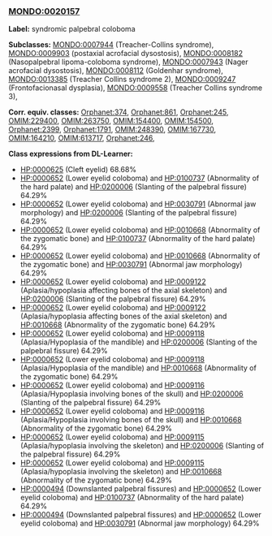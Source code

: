 
### [MONDO:0020157](http://purl.obolibrary.org/obo/MONDO_0020157)
**Label:** syndromic palpebral coloboma

**Subclasses:** [MONDO:0007944](http://purl.obolibrary.org/obo/MONDO_0007944) (Treacher-Collins syndrome), [MONDO:0009903](http://purl.obolibrary.org/obo/MONDO_0009903) (postaxial acrofacial dysostosis), [MONDO:0008182](http://purl.obolibrary.org/obo/MONDO_0008182) (Nasopalpebral lipoma-coloboma syndrome), [MONDO:0007943](http://purl.obolibrary.org/obo/MONDO_0007943) (Nager acrofacial dysostosis), [MONDO:0008112](http://purl.obolibrary.org/obo/MONDO_0008112) (Goldenhar syndrome), [MONDO:0013385](http://purl.obolibrary.org/obo/MONDO_0013385) (Treacher Collins syndrome 2), [MONDO:0009247](http://purl.obolibrary.org/obo/MONDO_0009247) (Frontofacionasal dysplasia), [MONDO:0009558](http://purl.obolibrary.org/obo/MONDO_0009558) (Treacher Collins syndrome 3), 

**Corr. equiv. classes:** [Orphanet:374](http://www.orpha.net/ORDO/Orphanet_374), [Orphanet:861](http://www.orpha.net/ORDO/Orphanet_861), [Orphanet:245](http://www.orpha.net/ORDO/Orphanet_245), [OMIM:229400](http://purl.obolibrary.org/obo/OMIM_229400), [OMIM:263750](http://purl.obolibrary.org/obo/OMIM_263750), [OMIM:154400](http://purl.obolibrary.org/obo/OMIM_154400), [OMIM:154500](http://purl.obolibrary.org/obo/OMIM_154500), [Orphanet:2399](http://www.orpha.net/ORDO/Orphanet_2399), [Orphanet:1791](http://www.orpha.net/ORDO/Orphanet_1791), [OMIM:248390](http://purl.obolibrary.org/obo/OMIM_248390), [OMIM:167730](http://purl.obolibrary.org/obo/OMIM_167730), [OMIM:164210](http://purl.obolibrary.org/obo/OMIM_164210), [OMIM:613717](http://purl.obolibrary.org/obo/OMIM_613717), [Orphanet:246](http://www.orpha.net/ORDO/Orphanet_246), 

**Class expressions from DL-Learner:**

- [HP:0000625](http://purl.obolibrary.org/obo/HP_0000625) (Cleft eyelid) 68.68%
- [HP:0000652](http://purl.obolibrary.org/obo/HP_0000652) (Lower eyelid coloboma) and [HP:0100737](http://purl.obolibrary.org/obo/HP_0100737) (Abnormality of the hard palate) and [HP:0200006](http://purl.obolibrary.org/obo/HP_0200006) (Slanting of the palpebral fissure) 64.29%
- [HP:0000652](http://purl.obolibrary.org/obo/HP_0000652) (Lower eyelid coloboma) and [HP:0030791](http://purl.obolibrary.org/obo/HP_0030791) (Abnormal jaw morphology) and [HP:0200006](http://purl.obolibrary.org/obo/HP_0200006) (Slanting of the palpebral fissure) 64.29%
- [HP:0000652](http://purl.obolibrary.org/obo/HP_0000652) (Lower eyelid coloboma) and [HP:0010668](http://purl.obolibrary.org/obo/HP_0010668) (Abnormality of the zygomatic bone) and [HP:0100737](http://purl.obolibrary.org/obo/HP_0100737) (Abnormality of the hard palate) 64.29%
- [HP:0000652](http://purl.obolibrary.org/obo/HP_0000652) (Lower eyelid coloboma) and [HP:0010668](http://purl.obolibrary.org/obo/HP_0010668) (Abnormality of the zygomatic bone) and [HP:0030791](http://purl.obolibrary.org/obo/HP_0030791) (Abnormal jaw morphology) 64.29%
- [HP:0000652](http://purl.obolibrary.org/obo/HP_0000652) (Lower eyelid coloboma) and [HP:0009122](http://purl.obolibrary.org/obo/HP_0009122) (Aplasia/hypoplasia affecting bones of the axial skeleton) and [HP:0200006](http://purl.obolibrary.org/obo/HP_0200006) (Slanting of the palpebral fissure) 64.29%
- [HP:0000652](http://purl.obolibrary.org/obo/HP_0000652) (Lower eyelid coloboma) and [HP:0009122](http://purl.obolibrary.org/obo/HP_0009122) (Aplasia/hypoplasia affecting bones of the axial skeleton) and [HP:0010668](http://purl.obolibrary.org/obo/HP_0010668) (Abnormality of the zygomatic bone) 64.29%
- [HP:0000652](http://purl.obolibrary.org/obo/HP_0000652) (Lower eyelid coloboma) and [HP:0009118](http://purl.obolibrary.org/obo/HP_0009118) (Aplasia/Hypoplasia of the mandible) and [HP:0200006](http://purl.obolibrary.org/obo/HP_0200006) (Slanting of the palpebral fissure) 64.29%
- [HP:0000652](http://purl.obolibrary.org/obo/HP_0000652) (Lower eyelid coloboma) and [HP:0009118](http://purl.obolibrary.org/obo/HP_0009118) (Aplasia/Hypoplasia of the mandible) and [HP:0010668](http://purl.obolibrary.org/obo/HP_0010668) (Abnormality of the zygomatic bone) 64.29%
- [HP:0000652](http://purl.obolibrary.org/obo/HP_0000652) (Lower eyelid coloboma) and [HP:0009116](http://purl.obolibrary.org/obo/HP_0009116) (Aplasia/Hypoplasia involving bones of the skull) and [HP:0200006](http://purl.obolibrary.org/obo/HP_0200006) (Slanting of the palpebral fissure) 64.29%
- [HP:0000652](http://purl.obolibrary.org/obo/HP_0000652) (Lower eyelid coloboma) and [HP:0009116](http://purl.obolibrary.org/obo/HP_0009116) (Aplasia/Hypoplasia involving bones of the skull) and [HP:0010668](http://purl.obolibrary.org/obo/HP_0010668) (Abnormality of the zygomatic bone) 64.29%
- [HP:0000652](http://purl.obolibrary.org/obo/HP_0000652) (Lower eyelid coloboma) and [HP:0009115](http://purl.obolibrary.org/obo/HP_0009115) (Aplasia/hypoplasia involving the skeleton) and [HP:0200006](http://purl.obolibrary.org/obo/HP_0200006) (Slanting of the palpebral fissure) 64.29%
- [HP:0000652](http://purl.obolibrary.org/obo/HP_0000652) (Lower eyelid coloboma) and [HP:0009115](http://purl.obolibrary.org/obo/HP_0009115) (Aplasia/hypoplasia involving the skeleton) and [HP:0010668](http://purl.obolibrary.org/obo/HP_0010668) (Abnormality of the zygomatic bone) 64.29%
- [HP:0000494](http://purl.obolibrary.org/obo/HP_0000494) (Downslanted palpebral fissures) and [HP:0000652](http://purl.obolibrary.org/obo/HP_0000652) (Lower eyelid coloboma) and [HP:0100737](http://purl.obolibrary.org/obo/HP_0100737) (Abnormality of the hard palate) 64.29%
- [HP:0000494](http://purl.obolibrary.org/obo/HP_0000494) (Downslanted palpebral fissures) and [HP:0000652](http://purl.obolibrary.org/obo/HP_0000652) (Lower eyelid coloboma) and [HP:0030791](http://purl.obolibrary.org/obo/HP_0030791) (Abnormal jaw morphology) 64.29%



